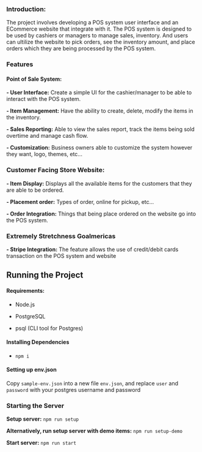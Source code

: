 ### Introduction:

The project involves developing a POS system user interface and an ECommerce website that integrate with it. The POS system is designed to be used by cashiers or managers to manage sales, inventory. And users can ultilize the website to pick orders, see the inventory amount, and place orders which they are being processed by the POS system.

### Features

#### Point of Sale System:

**- User Interface:** Create a simple UI for the cashier/manager to be able to interact with the POS system.

**- Item Management:** Have the ability to create, delete, modify the items in the inventory.

**- Sales Reporting:** Able to view the sales report, track the items being sold overtime and manage cash flow.

**- Customization:** Business owners able to customize the system however they want, logo, themes, etc...

### Customer Facing Store Website:

**- Item Display:** Displays all the available items for the customers that they are able to be ordered.

**- Placement order:** Types of order, online for pickup, etc...

**- Order Integration:** Things that being place ordered on the website go into the POS system.

### Extremely Stretchness Goalmericas

**- Stripe Integration:** The feature allows the use of credit/debit cards transaction on the POS system and website

## Running the Project

#### Requirements:

-   Node.js
-   PostgreSQL

-   psql (CLI tool for Postgres)

#### Installing Dependencies

-   `npm i`

#### Setting up env.json

Copy `sample-env.json` into a new file `env.json`, and replace `user` and `password` with your postgres username and password

### Starting the Server

**Setup server:** `npm run setup`

**Alternatively, run setup server with demo items:** `npm run setup-demo`

**Start server:** `npm run start`

